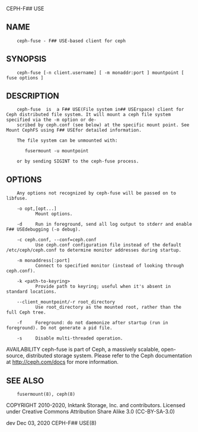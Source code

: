   CEPH-F## USE
 
## NAME
        ceph-fuse - F## USE-based client for ceph
 
## SYNOPSIS
        ceph-fuse [-n client.username] [ -m monaddr:port ] mountpoint [ fuse options ]
 
## DESCRIPTION
        ceph-fuse  is  a F## USE(File system in## USErspace) client for Ceph distributed file system. It will mount a ceph file system specified via the -m option or de‐
        scribed by ceph.conf (see below) at the specific mount point. See Mount CephFS using F## USEfor detailed information.
 
        The file system can be unmounted with:
 
           fusermount -u mountpoint
 
        or by sending SIGINT to the ceph-fuse process.
 
## OPTIONS
        Any options not recognized by ceph-fuse will be passed on to libfuse.
 
        -o opt,[opt...]
               Mount options.
 
        -d     Run in foreground, send all log output to stderr and enable F## USEdebugging (-o debug).
 
        -c ceph.conf, --conf=ceph.conf
               Use ceph.conf configuration file instead of the default /etc/ceph/ceph.conf to determine monitor addresses during startup.
 
        -m monaddress[:port]
               Connect to specified monitor (instead of looking through ceph.conf).
 
        -k <path-to-keyring>
               Provide path to keyring; useful when it's absent in standard locations.
 
        --client_mountpoint/-r root_directory
               Use root_directory as the mounted root, rather than the full Ceph tree.
 
        -f     Foreground: do not daemonize after startup (run in foreground). Do not generate a pid file.
 
        -s     Disable multi-threaded operation.
 
 AVAILABILITY
        ceph-fuse is part of Ceph, a massively scalable, open-source, distributed storage system. Please refer to the Ceph documentation at http://ceph.com/docs  for
        more information.
 
## SEE ALSO
        fusermount(8), ceph(8)
 
 COPYRIGHT
        2010-2020, Inktank Storage, Inc. and contributors. Licensed under Creative Commons Attribution Share Alike 3.0 (CC-BY-SA-3.0)
 
 dev                                                                         Dec 03, 2020                                                                CEPH-F## USE(8)
